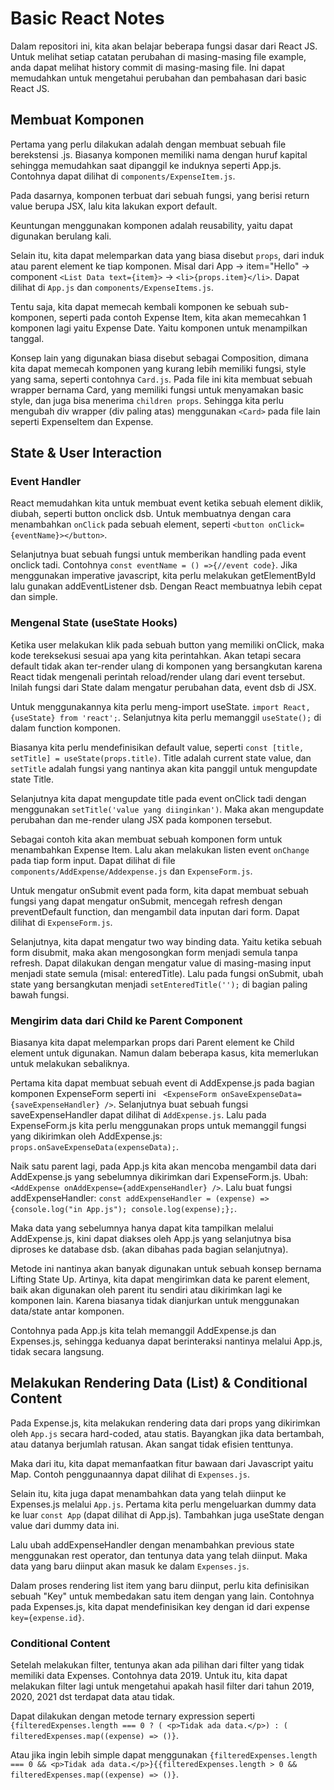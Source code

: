 # Basic React Notes

Dalam repositori ini, kita akan belajar beberapa fungsi dasar dari React JS. Untuk melihat setiap catatan perubahan di masing-masing file example, anda dapat melihat history commit di masing-masing file. Ini dapat memudahkan untuk mengetahui perubahan dan pembahasan dari basic React JS.

## Membuat Komponen

Pertama yang perlu dilakukan adalah dengan membuat sebuah file berekstensi .js. Biasanya komponen memiliki nama dengan huruf kapital sehingga memudahkan saat dipanggil ke induknya seperti App.js. Contohnya dapat dilihat di `components/ExpenseItem.js`.

Pada dasarnya, komponen terbuat dari sebuah fungsi, yang berisi return value berupa JSX, lalu kita lakukan export default.

Keuntungan menggunakan komponen adalah reusability, yaitu dapat digunakan berulang kali.

Selain itu, kita dapat melemparkan data yang biasa disebut `props`, dari induk atau parent element ke tiap komponen. Misal dari App -> item="Hello" -> component `<List Data text={item}>` -> `<li>{props.item}</li>`. Dapat dilihat di `App.js` dan `components/ExpenseItems.js`.

Tentu saja, kita dapat memecah kembali komponen ke sebuah sub-komponen, seperti pada contoh Expense Item, kita akan memecahkan 1 komponen lagi yaitu Expense Date. Yaitu komponen untuk menampilkan tanggal.

Konsep lain yang digunakan biasa disebut sebagai Composition, dimana kita dapat memecah komponen yang kurang lebih memiliki fungsi, style yang sama, seperti contohnya `Card.js`.
Pada file ini kita membuat sebuah wrapper bernama Card, yang memiliki fungsi untuk menyamakan basic style, dan juga bisa menerima `children props`. Sehingga kita perlu mengubah div wrapper (div paling atas) menggunakan `<Card>` pada file lain seperti ExpenseItem dan Expense.

## State & User Interaction

### Event Handler

React memudahkan kita untuk membuat event ketika sebuah element diklik, diubah, seperti button onclick dsb. Untuk membuatnya dengan cara menambahkan `onClick` pada sebuah element, seperti `<button onClick={eventName}></button>`.

Selanjutnya buat sebuah fungsi untuk memberikan handling pada event onclick tadi. Contohnya `const eventName = () =>{//event code}`. Jika menggunakan imperative javascript, kita perlu melakukan getElementById lalu gunakan addEventListener dsb. Dengan React membuatnya lebih cepat dan simple.

### Mengenal State (useState Hooks)

Ketika user melakukan klik pada sebuah button yang memiliki onClick, maka kode tereksekusi sesuai apa yang kita perintahkan. Akan tetapi secara default tidak akan ter-render ulang di komponen yang bersangkutan karena React tidak mengenali perintah reload/render ulang dari event tersebut. Inilah fungsi dari State dalam mengatur perubahan data, event dsb di JSX.

Untuk menggunakannya kita perlu meng-import useState. `import React, {useState} from 'react';`. Selanjutnya kita perlu memanggil `useState();` di dalam function komponen.

Biasanya kita perlu mendefinisikan default value, seperti `const [title, setTitle] = useState(props.title)`. Title adalah current state value, dan `setTitle` adalah fungsi yang nantinya akan kita panggil untuk mengupdate state Title.

Selanjutnya kita dapat mengupdate title pada event onClick tadi dengan menggunakan `setTitle('value yang diinginkan')`. Maka akan mengupdate perubahan dan me-render ulang JSX pada komponen tersebut.

Sebagai contoh kita akan membuat sebuah komponen form untuk menambahkan Expense Item. Lalu akan melakukan listen event `onChange` pada tiap form input. Dapat dilihat di file `components/AddExpense/Addexpense.js` dan `ExpenseForm.js`.

Untuk mengatur onSubmit event pada form, kita dapat membuat sebuah fungsi yang dapat mengatur onSubmit, mencegah refresh dengan preventDefault function, dan mengambil data inputan dari form. Dapat dilihat di `ExpenseForm.js`.

Selanjutnya, kita dapat mengatur two way binding data. Yaitu ketika sebuah form disubmit, maka akan mengosongkan form menjadi semula tanpa refresh. Dapat dilakukan dengan mengatur value di masing-masing input menjadi state semula (misal: enteredTitle). Lalu pada fungsi onSubmit, ubah state yang bersangkutan menjadi `setEnteredTitle('');` di bagian paling bawah fungsi.

### Mengirim data dari Child ke Parent Component

Biasanya kita dapat melemparkan props dari Parent element ke Child element untuk digunakan. Namun dalam beberapa kasus, kita memerlukan untuk melakukan sebaliknya.

Pertama kita dapat membuat sebuah event di AddExpense.js pada bagian komponen ExpenseForm seperti ini ` <ExpenseForm onSaveExpenseData={saveExpenseHandler} />`. Selanjutnya buat sebuah fungsi saveExpenseHandler dapat dilihat di `AddExpense.js`. Lalu pada ExpenseForm.js kita perlu menggunakan props untuk memanggil fungsi yang dikirimkan oleh AddExpense.js: `props.onSaveExpenseData(expenseData);`.

Naik satu parent lagi, pada App.js kita akan mencoba mengambil data dari AddExpense.js yang sebelumnya dikirimkan dari ExpenseForm.js. Ubah: `<AddExpense onAddExpense={addExpenseHandler} />`. Lalu buat fungsi addExpenseHandler: `const addExpenseHandler = (expense) => {console.log("in App.js"); console.log(expense);};`.

Maka data yang sebelumnya hanya dapat kita tampilkan melalui AddExpense.js, kini dapat diakses oleh App.js yang selanjutnya bisa diproses ke database dsb. (akan dibahas pada bagian selanjutnya).

Metode ini nantinya akan banyak digunakan untuk sebuah konsep bernama Lifting State Up. Artinya, kita dapat mengirimkan data ke parent element, baik akan digunakan oleh parent itu sendiri atau dikirimkan lagi ke komponen lain. Karena biasanya tidak dianjurkan untuk menggunakan data/state antar komponen.

Contohnya pada App.js kita telah memanggil AddExpense.js dan Expenses.js, sehingga keduanya dapat berinteraksi nantinya melalui App.js, tidak secara langsung.

## Melakukan Rendering Data (List) & Conditional Content

Pada Expense.js, kita melakukan rendering data dari props yang dikirimkan oleh `App.js` secara hard-coded, atau statis. Bayangkan jika data bertambah, atau datanya berjumlah ratusan. Akan sangat tidak efisien tenttunya.

Maka dari itu, kita dapat memanfaatkan fitur bawaan dari Javascript yaitu Map. Contoh penggunaannya dapat dilihat di `Expenses.js`.

Selain itu, kita juga dapat menambahkan data yang telah diinput ke Expenses.js melalui `App.js`. Pertama kita perlu mengeluarkan dummy data ke luar `const App` (dapat dilihat di App.js). Tambahkan juga useState dengan value dari dummy data ini.

Lalu ubah addExpenseHandler dengan menambahkan previous state menggunakan rest operator, dan tentunya data yang telah diinput. Maka data yang baru diinput akan masuk ke dalam `Expenses.js`.

Dalam proses rendering list item yang baru diinput, perlu kita definisikan sebuah "Key" untuk membedakan satu item dengan yang lain. Contohnya pada Expenses.js, kita dapat mendefinisikan key dengan id dari expense `key={expense.id}`.

### Conditional Content

Setelah melakukan filter, tentunya akan ada pilihan dari filter yang tidak memiliki data Expenses. Contohnya data 2019. Untuk itu, kita dapat melakukan filter lagi untuk mengetahui apakah hasil filter dari tahun 2019, 2020, 2021 dst terdapat data atau tidak.

Dapat dilakukan dengan metode ternary expression seperti `{filteredExpenses.length === 0 ? ( <p>Tidak ada data.</p>) : ( filteredExpenses.map((expense) => ()}`.

Atau jika ingin lebih simple dapat menggunakan `{filteredExpenses.length === 0 && <p>Tidak ada data.</p>}{{filteredExpenses.length > 0 && filteredExpenses.map((expense) => ()}`.

